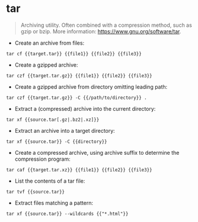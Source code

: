 # tar

> Archiving utility.
> Often combined with a compression method, such as gzip or bzip.
> More information: <https://www.gnu.org/software/tar>.

- Create an archive from files:

`tar cf {{target.tar}} {{file1}} {{file2}} {{file3}}`

- Create a gzipped archive:

`tar czf {{target.tar.gz}} {{file1}} {{file2}} {{file3}}`

- Create a gzipped archive from directory omitting leading path:

`tar czf {{target.tar.gz}} -C {{/path/to/directory}} .`

- Extract a (compressed) archive into the current directory:

`tar xf {{source.tar[.gz|.bz2|.xz]}}`

- Extract an archive into a target directory:

`tar xf {{source.tar}} -C {{directory}}`

- Create a compressed archive, using archive suffix to determine the compression program:

`tar caf {{target.tar.xz}} {{file1}} {{file2}} {{file3}}`

- List the contents of a tar file:

`tar tvf {{source.tar}}`

- Extract files matching a pattern:

`tar xf {{source.tar}} --wildcards {{"*.html"}}`
